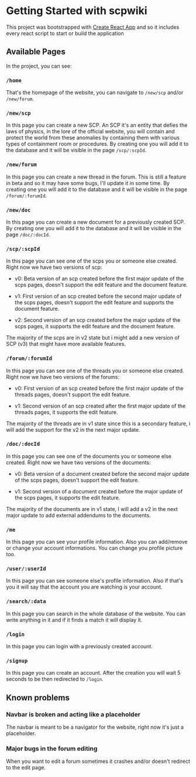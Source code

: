 # Getting Started with scpwiki

This project was bootstrapped with [Create React App](https://github.com/facebook/create-react-app) and so it includes every react script to start or build the application

## Available Pages

In the project, you can see:

### `/home`

That's the homepage of the website, you can navigate to `/new/scp` and/or `/new/forum`.

### `/new/scp`

In this page you can create a new SCP. An SCP it's an entity that defies the laws of physics, in the lore of the official website, you will contain and protect the world from these anomalies by containing them with various types of containment room or procedures. By creating one you will add it to the database and it will be visible in the page `/scp/:scpId`.

### `/new/forum`

In this page you can create a new thread in the forum. This is still a feature in beta and so it may have some bugs, I'll update it in some time. By creating one you will add it to the database and it will be visible in the page `/forum/:forumId`.

### `/new/doc`

In this page you can create a new document for a previously created SCP. By creating one you will add it to the database and it will be visible in the page `/doc/:docId`.

### `/scp/:scpId`

In this page you can see one of the scps you or someone else created. Right now we have two versions of scp:

- v0: Beta version of an scp created before the first major update of the scps pages, doesn't support the edit feature and the document feature.

- v1: First version of an scp created before the second major update of the scps pages, doesn't support the edit feature and supports the document feature.

- v2: Second version of an scp created before the major update of the scps pages, it supports the edit feature and the document feature.

The majority of the scps are in v2 state but i might add a new version of SCP (v3) that might have more available features.

### `/forum/:forumId`

In this page you can see one of the threads you or someone else created. Right now we have two versions of the forums:

- v0: First version of an scp created before the first major update of the threads pages, doesn't support the edit feature.

- v1: Second version of an scp created after the first major update of the threads pages, it supports the edit feature.

The majority of the threads are in v1 state since this is a secondary feature, i will add the support for the v2 in the next major update.

### `/doc/:docId`

In this page you can see one of the documents you or someone else created. Right now we have two versions of the documents:

- v0: Beta version of a document created before the second major update of the scps pages, doesn't support the edit feature.

- v1: Second version of a document created before the major update of the scps pages, it supports the edit feature.

The majority of the documents are in v1 state, I will add a v2 in the next major update to add external addendums to the documents.

### `/me`

In this page you can see your profile information. Also you can add/remove or change your account informations. You can change you profile picture too.

### `/user/:userId`

In this page you can see someone else's profile information. Also if that's you it will say that the account you are watching is your account.

### `/search/:data`

In this page you can search in the whole database of the website. You can write anything in it and if it finds a match it will display it.

### `/login`

In this page you can login with a previously created account.

### `/signup`

In this page you can create an account. After the creation you will wait 5 seconds to be then redirected to `/login`.

## Known problems

### Navbar is broken and acting like a placeholder

The navbar is meant to be a navigator for the website, right now it's just a placeholder.

### Major bugs in the forum editing

When you want to edit a forum sometimes it crashes and/or doesn't redirect to the edit page.
